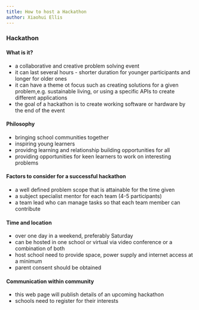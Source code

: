 ```yaml
---
title: How to host a Hackathon
author: Xiaohui Ellis
---
```


### Hackathon 

#### What is it?
+ a collaborative and creative problem solving event
+ it can last several hours - shorter duration for younger participants and longer for older ones
+ it can have a theme ot focus such as creating solutions for a given problem,e.g. sustainable living, or using a specific APIs to create different applications 
+ the goal of a hackathon is to create working software or hardware by the end of the event

#### Philosophy
+ bringing school communities together
+ inspiring young learners
+ providng learning and relationship building opportunities for all
+ providing opportunities for keen learners to work on interesting problems

#### Factors to consider for a successful hackathon
+ a well defined problem scope that is attainable for the time given
+ a subject specialist mentor for each team (4-5 participants)
+ a team lead who can manage tasks so that each team member can contribute

#### Time and location

+ over one day in a weekend, preferably Saturday 
+ can be hosted in one school or virtual via video conference or a combination of both
+ host school need to provide space, power supply and internet access at a minimum
+ parent consent should be obtained

#### Communication within community 
+ this web page will publish details of an upcoming hackathon
+ schools need to register for their interests 
